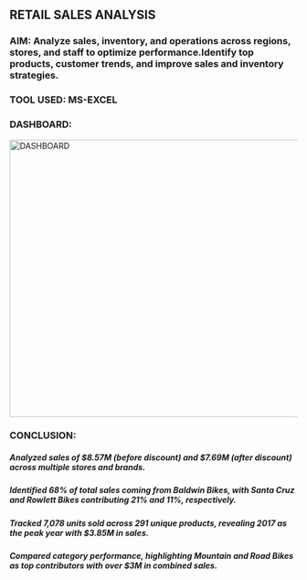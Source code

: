 ## RETAIL SALES ANALYSIS

### AIM: Analyze sales, inventory, and operations across regions, stores, and staff to optimize performance.Identify top products, customer trends, and improve sales and inventory strategies.

### TOOL USED: MS-EXCEL

### DASHBOARD:
<img width="829" height="485" alt="DASHBOARD" src="https://github.com/user-attachments/assets/c1fba31c-1a67-4038-be13-268064c69da3" />

### CONCLUSION:
##### Analyzed sales of $8.57M (before discount) and $7.69M (after discount) across multiple stores and brands.
##### Identified 68% of total sales coming from Baldwin Bikes, with Santa Cruz and Rowlett Bikes contributing 21% and 11%, respectively.
##### Tracked 7,078 units sold across 291 unique products, revealing 2017 as the peak year with $3.85M in sales.
##### Compared category performance, highlighting Mountain and Road Bikes as top contributors with over $3M in combined sales.
